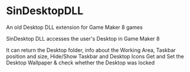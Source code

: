 # SinDesktopDLL

An old Desktop DLL extension for Game Maker 8 games

SinDesktop DLL accesses the user's Desktop in Game Maker 8

It can return the Desktop folder, info about the Working Area, 
Taskbar position and size, Hide/Show Taskbar and Desktop Icons
Get and Set the Desktop Wallpaper & check whether the Desktop was locked
